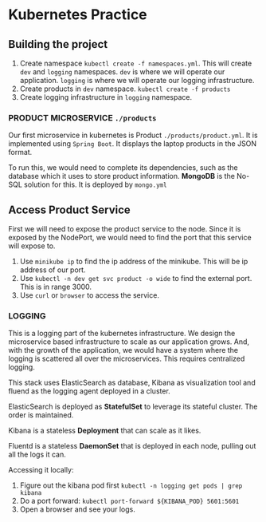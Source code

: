 # Kubernetes Practice 

## Building the project 
1. Create namespace `kubectl create -f namespaces.yml`. This will create `dev` and `logging` namespaces. 
`dev` is where we will operate our application. `logging` is where we will operate our logging infrastructure. 
2. Create products in `dev` namespace. `kubectl create -f products` 
3. Create logging infrastructure in `logging` namespace. 


### PRODUCT MICROSERVICE `./products`
Our first microservice in kubernetes is Product `./products/product.yml`. It is implemented using `Spring Boot`. It displays the laptop products in the JSON format. 

To run this, we would need to complete its dependencies, such as the database which it uses to store product information. **MongoDB** is the No-SQL solution for this. It is deployed by `mongo.yml`

## Access Product Service 
First we will need to expose the product service to the node. Since it is exposed by the NodePort, we would need to find the port that this service will expose to. 
1. Use `minikube ip` to find the ip address of the minikube. This will be ip address of our port. 
2. Use `kubectl -n dev get svc product -o wide` to find the external port. This is in range 3000. 
3. Use `curl` or `browser` to access the service.


### LOGGING 
This is a logging part of the kubernetes infrastructure. We design the microservice based infrastructure 
to scale as our application grows. And, with the growth of the application, we would have a system where 
the logging is scattered all over the microservices. This requires centralized logging. 

This stack uses ElasticSearch as database, Kibana as visualization tool and fluend as the logging agent 
deployed in a cluster. 

ElasticSearch is deployed as **StatefulSet** to leverage its stateful cluster. The order is maintained. 

Kibana is a stateless **Deployment** that can scale as it likes. 

Fluentd is a stateless **DaemonSet** that is deployed in each node, pulling out all the logs it can.

Accessing it locally:

1. Figure out the kibana pod first   `kubectl -n logging get pods | grep kibana`
2. Do a port forward: `kubectl port-forward ${KIBANA_POD} 5601:5601` 
3. Open a browser and see your logs.




